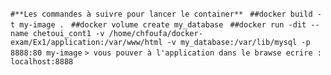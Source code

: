 ```#**Les commandes à suivre pour lancer le container** ```
```##docker build -t my-image . ```
```##docker volume create my_database ```
```##docker run -dit --name chetoui_cont1 -v /home/chfoufa/docker-exam/Ex1/application:/var/www/html -v my_database:/var/lib/mysql -p 8888:80 my-image```
```> vous pouver à l'application dans le brawse ecrire : localhost:8888```

